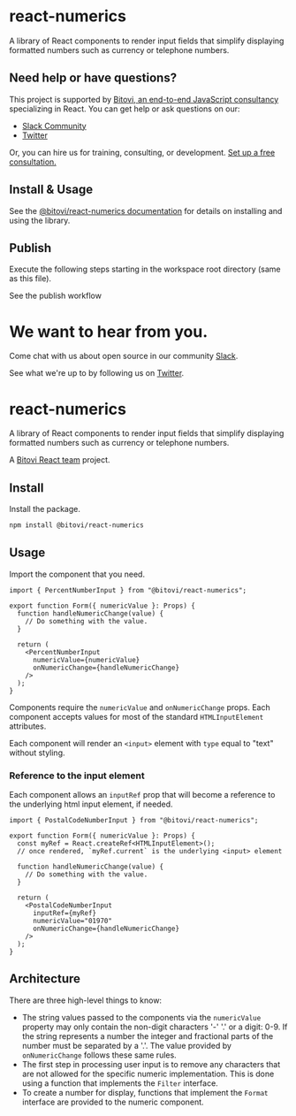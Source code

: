 # react-numerics

A library of React components to render input fields that simplify displaying
formatted numbers such as currency or telephone numbers.

## Need help or have questions?

This project is supported by [Bitovi, an end-to-end JavaScript consultancy](https://www.bitovi.com/frontend-javascript-consulting/react-consulting) specializing in React. You can get help or ask questions on our:

- [Slack Community](https://www.bitovi.com/community/slack)
- [Twitter](https://twitter.com/bitovi)

Or, you can hire us for training, consulting, or development. [Set up a free consultation.](https://www.bitovi.com/frontend-javascript-consulting/react-consulting)


## Install & Usage

See the [@bitovi/react-numerics
documentation](https://bitovi.github.io/react-numerics/) for details on
installing and using the library.

## Publish

Execute the following steps starting in the workspace root directory (same as
this file).

See the publish workflow

# We want to hear from you.

Come chat with us about open source in our community [Slack](https://www.bitovi.com/community/slack).

See what we're up to by following us on [Twitter](https://twitter.com/bitovi).


# react-numerics

A library of React components to render input fields that simplify displaying
formatted numbers such as currency or telephone numbers.

A [Bitovi React team](https://www.bitovi.com/frontend-javascript-consulting/react-consulting) project.

## Install

Install the package.

```sh
npm install @bitovi/react-numerics
```

## Usage

Import the component that you need.

```tsx
import { PercentNumberInput } from "@bitovi/react-numerics";

export function Form({ numericValue }: Props) {
  function handleNumericChange(value) {
    // Do something with the value.
  }

  return (
    <PercentNumberInput
      numericValue={numericValue}
      onNumericChange={handleNumericChange}
    />
  );
}
```

Components require the `numericValue` and `onNumericChange` props. Each
component accepts values for most of the standard `HTMLInputElement` attributes.

Each component will render an `<input>` element with `type` equal to "text"
without styling.

### Reference to the input element

Each component allows an `inputRef` prop that will become a reference to the underlying html input element, if needed.

```tsx
import { PostalCodeNumberInput } from "@bitovi/react-numerics";

export function Form({ numericValue }: Props) {
  const myRef = React.createRef<HTMLInputElement>();
  // once rendered, `myRef.current` is the underlying <input> element

  function handleNumericChange(value) {
    // Do something with the value.
  }

  return (
    <PostalCodeNumberInput
      inputRef={myRef}
      numericValue="01970"
      onNumericChange={handleNumericChange}
    />
  );
}
```

## Architecture

There are three high-level things to know:

- The string values passed to the components via the `numericValue` property may
  only contain the non-digit characters '-' '.' or a digit: 0-9. If the string
  represents a number the integer and fractional parts of the number must be
  separated by a '.'. The value provided by `onNumericChange` follows these same
  rules.
- The first step in processing user input is to remove any characters that are
  not allowed for the specific numeric implementation. This is done using a
  function that implements the `Filter` interface.
- To create a number for display, functions that implement the `Format`
  interface are provided to the numeric component.
